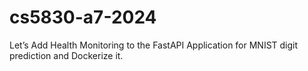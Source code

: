 # cs5830-a7-2024
Let’s Add Health Monitoring to the FastAPI Application for MNIST digit prediction and Dockerize it.
